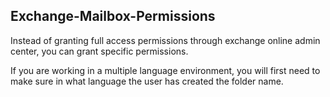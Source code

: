 ## Exchange-Mailbox-Permissions

Instead of granting full access permissions through exchange online admin center, you can grant specific permissions.

If you are working in a multiple language environment, you will first need to make sure in what language the user has created the folder name.
